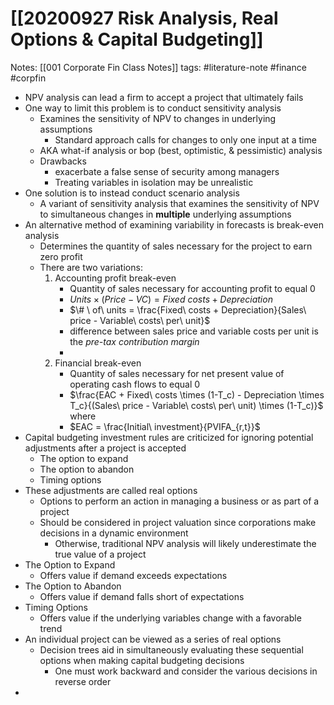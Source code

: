 # [[20200927 Risk Analysis, Real Options & Capital Budgeting]]
Notes: 
		[[001 Corporate Fin Class Notes]] 
tags: #literature-note #finance #corpfin 


- NPV analysis can lead a firm to accept a project that ultimately fails
- One way to limit this problem is to conduct sensitivity analysis
	- Examines the sensitivity of NPV to changes in underlying assumptions
		- Standard approach calls for changes to only one input at a time 
	- AKA what-if analysis or bop (best, optimistic, & pessimistic) analysis
	- Drawbacks
		- exacerbate a false sense of security among managers
		- Treating variables in isolation may be unrealistic
- One solution is to instead conduct scenario analysis
	- A variant of sensitivity analysis that examines the sensitivity of NPV to simultaneous changes in **multiple** underlying assumptions
- An alternative method of examining variability in forecasts is break-even analysis
	- Determines the quantity of sales necessary for the project to earn zero profit
	- There are two variations:
		1. Accounting profit break-even
			- Quantity of sales necessary for accounting profit to equal 0
			- $Units \times (Price - VC) = Fixed\ costs + Depreciation$
			- $\# \ of\ units = \frac{Fixed\ costs + Depreciation}{Sales\ price - Variable\ costs\ per\ unit}$
			- difference between sales price and variable costs per unit is the *pre-tax contribution margin*
			- 
		2. Financial break-even
			- Quantity of sales necessary for net present value of operating cash flows to equal 0
			- $\frac{EAC + Fixed\ costs \times (1-T_c) - Depreciation \times T_c}{(Sales\ price - Variable\ costs\ per\ unit) \times (1-T_c)}$
			where
			- $EAC = \frac{Initial\ investment}{PVIFA_{r,t}}$
- Capital budgeting investment rules are criticized for ignoring potential adjustments after a project is accepted
	- The option to expand
	- The option to abandon
	- Timing options
- These adjustments are called real options
	- Options to perform an action in managing a business or as part of a project
	- Should be considered in project valuation since corporations make decisions in a dynamic environment
		- Otherwise, traditional NPV analysis will likely underestimate the true value of a project
- The Option to Expand
	- Offers value if demand exceeds expectations
- The Option to Abandon
	- Offers value if demand falls short of expectations
- Timing Options
	- Offers value if the underlying variables change with a favorable trend
- An individual project can be viewed as a series of real options
	- Decision trees aid in simultaneously evaluating these sequential options when making capital budgeting decisions
		- One must work backward and consider the various decisions in reverse order
- 